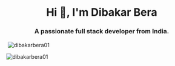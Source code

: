 <h1 align="center">Hi 👋, I'm Dibakar Bera</h1>
<h3 align="center">A passionate full stack developer from India.</h3>       
<p>&nbsp;<img align="center" src="https://github-readme-stats.vercel.app/api?username=dibakarbera01&" alt="dibakarbera01"/></p>
<p><img align="center" src="https://github-readme-streak-stats.herokuapp.com/?user=dibakarbera01&" alt="dibakarbera01"/></p>
